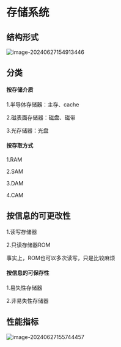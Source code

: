 # 存储系统

## 结构形式

![image-20240627154913446](../TyporaImage/计算机组成原理图片/image-20240627154913446.png)

## 分类

#### 按存储介质

1.半导体存储器：主存、cache

2.磁表面存储器：磁盘、磁带

3.光存储器：光盘

#### 按存取方式

1.RAM

2.SAM

3.DAM

4.CAM

## 按信息的可更改性

1.读写存储器

2.只读存储器ROM

事实上，ROM也可以多次读写，只是比较麻烦

#### 按信息的可保存性

1.易失性存储器

2.非易失性存储器

## 性能指标

![image-20240627155744457](../TyporaImage/计算机组成原理图片/image-20240627155744457.png)